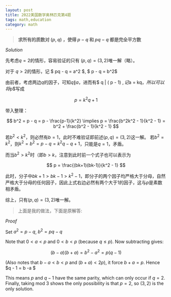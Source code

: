 ```yaml
---
layout: post
title: 2022美国数学奥林匹克第4题
tags: math,education
category: math
---
```


> **求所有的质数对 $(p,q)$ ，使得 $p-q$ 和 $pq-q$ 都是完全平方数**

*Solution*

先考虑$q=2$的情形，容易验证的只有 $(p,q) = (3,2)$唯一解（略）。

对于 $q>2$的情形，记 $ pq - q = a^2 $, $ p - q = b^2$

由前者，考虑两边$q$的因子，可知$q \| a$，进而有$ q \| ( p - 1) $, 记$a = kq$，所以可以将$p$写成

$$
    p = k^2 q + 1
$$

带入整理：

$$
    b^2 = p - q = p - \frac{p-1}{k^2} \implies p = \frac{b^2k^2 - 1}{k^2 - 1} 
        = b^2 + \frac{b^2 - 1}{k^2 - 1}
$$

若$b^2 < k^2$，则必然有$b = 1$，此时不难验证即前述$(p,q) = (3,2)$这一解。
若$b^2 = k^2$，则$k^2 = b^2 = p - q = k^2q - q + 1$，只能是$q = 1$，矛盾。

而当$b^2 > k^2$时（即$b > k$，注意到此时前一个式子也可以表示为

$$
    p = \frac{(bk+1)(bk-1)}{k^2 - 1}
$$

此时，分子中$bk + 1 > bk - 1 > k^2 - 1$，即分子的两个因子均严格大于分母，自然严格大于分母的任何因子，因此上式右边必然有两个大于$1$的因子，这与$p$是素数相矛盾。

综上，只有$(p,q) = (3,2)$唯一解。

> 上面是我的做法，下面是原解答:

*Proof*

Set $a^2 = p - q$, $b^2 = pq - q$

Note that $0 < a < p$ and $0 < b < p$ (because $q \leq p$). Now subtracting gives:

$$
    (b-a)(b+a) = b^2 - a^2 = p(q-1)
$$

(Also notes that $b-a < b < p$ and $(b+a) < 2p$), it force $b+a = p$. Hence $q - 1 = b -a $

This means $p$ and $q-1$ have the same parity, which can only occur if $q =2$. Finally, taking mod $3$
shows the only possibility is that $p = 2$, so $(3,2)$ is the only solution.